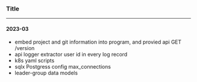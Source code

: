 ### Title
---

#### 2023-03
- embed project and git information into program, and provied api GET /version
- api logger extractor user id in every log record
- k8s yaml scripts
- sqlx Postgress config max_connections
- leader-group data models
